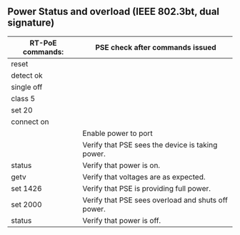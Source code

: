 Power Status and overload (IEEE 802.3bt, dual signature) 
---------------------------------------------------------

| **RT-PoE commands:**                            | **PSE check after commands issued**                                  |
|-------------------------------------------------|----------------------------------------------------------------------|
| reset                                           |                                                                      |
| detect ok                                       |                                                                      |
| single off                                      |                                                                      |
| class 5                                         |                                                                      |
| set 20                                          |                                                                      |
| connect on                                      |                                                                      |
|                                                 | Enable power to port                                                 |
|                                                 | Verify that PSE sees the device is taking power.                     |
| status                                          | Verify that power is on.                                             |
| getv                                            | Verify that voltages are as expected.                                |
| set 1426                                        | Verify that PSE is providing full power.                             |
| set 2000                                        | Verify that PSE sees overload and shuts off power.                   |
| status                                          | Verify that power is off.                                            |
